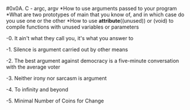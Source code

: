 #0x0A. C - argc, argv
*How to use arguments passed to your program
*What are two prototypes of main that you know of, and in which case do you use one or the other
*How to use __attribute__((unused)) or (void) to compile functions with unused variables or parameters

-0. It ain't what they call you, it's what you answer to

-1. Silence is argument carried out by other means

-2. The best argument against democracy is a five-minute conversation with the average voter

-3. Neither irony nor sarcasm is argument

-4. To infinity and beyond

-5. Minimal Number of Coins for Change
